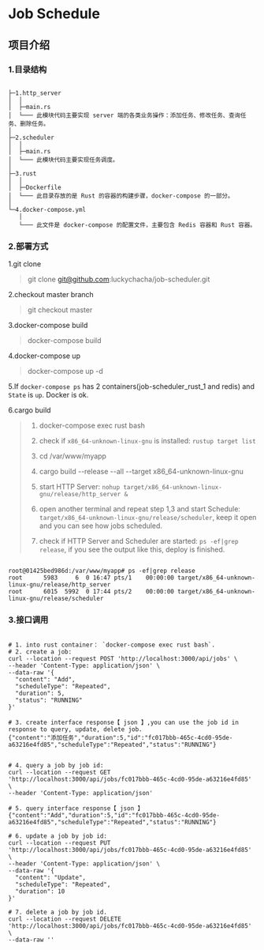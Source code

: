 # Job Schedule

## 项目介绍

### 1.目录结构

```shell

├─1.http_server
│  │
│  ├─main.rs
│  └─── 此模块代码主要实现 server 端的各类业务操作：添加任务、修改任务、查询任务、删除任务。      
│        
├─2.scheduler
│  │  
│  ├─main.rs
│  └─── 此模块代码主要实现任务调度。 
│
├─3.rust
│  │  
│  ├─Dockerfile
│  └─── 此目录存放的是 Rust 的容器的构建步骤，docker-compose 的一部分。        
│         
└─4.docker-compose.yml
   │     
   └─── 此文件是 docker-compose 的配置文件，主要包含 Redis 容器和 Rust 容器。
```

### 2.部署方式

1.git clone

> git clone git@github.com:luckychacha/job-scheduler.git

2.checkout master branch

> git checkout master

3.docker-compose build

> docker-compose build

4.docker-compose up

> docker-compose up -d

5.If `docker-compose ps` has 2 containers(job-scheduler_rust_1 and redis) and `State` is `up`. Docker is ok.

6.cargo build

> 1. docker-compose exec rust bash
> 
> 2. check if `x86_64-unknown-linux-gnu` is installed: `rustup target list` 
> 
> 3. cd /var/www/myapp
> 
> 4. cargo build --release --all --target x86_64-unknown-linux-gnu
> 
> 5. start HTTP Server: `nohup target/x86_64-unknown-linux-gnu/release/http_server &`
> 
> 6. open another terminal and repeat step 1,3 and start Schedule: `target/x86_64-unknown-linux-gnu/release/scheduler`, keep it open and you can see how jobs scheduled.
> 
> 7. check if HTTP Server and Scheduler are started: `ps -ef|grep release`, if you see the output like this, deploy is finished.
>

``` shell

root@01425bed986d:/var/www/myapp# ps -ef|grep release
root      5983     6  0 16:47 pts/1    00:00:00 target/x86_64-unknown-linux-gnu/release/http_server
root      6015  5992  0 17:44 pts/2    00:00:00 target/x86_64-unknown-linux-gnu/release/scheduler

```


### 3.接口调用

```shell

# 1. into rust container： `docker-compose exec rust bash`.
# 2. create a job:
curl --location --request POST 'http://localhost:3000/api/jobs' \
--header 'Content-Type: application/json' \
--data-raw '{
  "content": "Add",
  "scheduleType": "Repeated",
  "duration": 5,
  "status": "RUNNING"
}'

# 3. create interface response【 json 】,you can use the job id in response to query, update, delete job.
{"content":"添加任务","duration":5,"id":"fc017bbb-465c-4cd0-95de-a63216e4fd85","scheduleType":"Repeated","status":"RUNNING"}


# 4. query a job by job id:
curl --location --request GET 'http://localhost:3000/api/jobs/fc017bbb-465c-4cd0-95de-a63216e4fd85' \
--header 'Content-Type: application/json'

# 5. query interface response【 json 】
{"content":"Add","duration":5,"id":"fc017bbb-465c-4cd0-95de-a63216e4fd85","scheduleType":"Repeated","status":"RUNNING"}

# 6. update a job by job id:
curl --location --request PUT 'http://localhost:3000/api/jobs/fc017bbb-465c-4cd0-95de-a63216e4fd85' \
--header 'Content-Type: application/json' \
--data-raw '{
  "content": "Update",
  "scheduleType": "Repeated",
  "duration": 10
}'

# 7. delete a job by job id.
curl --location --request DELETE 'http://localhost:3000/api/jobs/fc017bbb-465c-4cd0-95de-a63216e4fd85' \
--data-raw ''

```